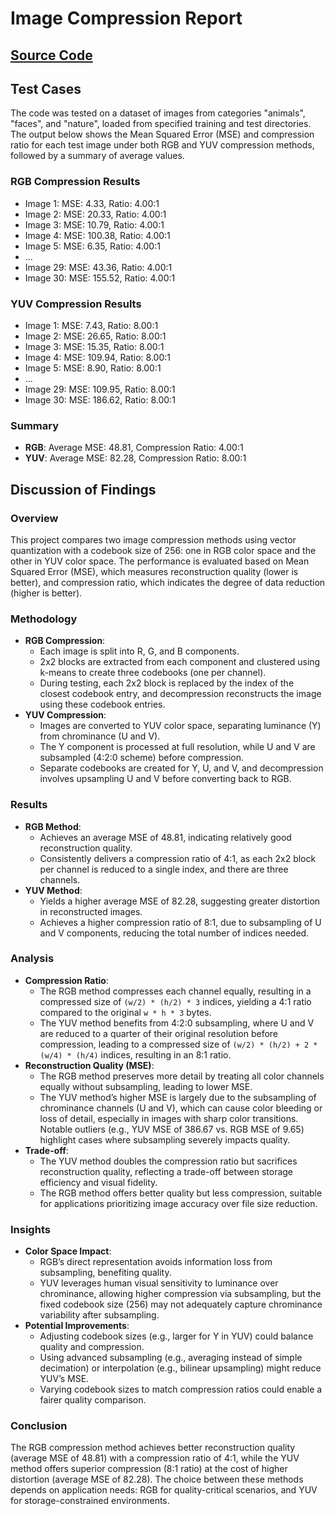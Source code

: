 # Image Compression Report

## [Source Code]([url](https://github.com/Mohamed-Mohamed-Hozien/FinalProjectInfo/tree/master))

## Test Cases

The code was tested on a dataset of images from categories "animals", "faces", and "nature", loaded from specified training and test directories. The output below shows the Mean Squared Error (MSE) and compression ratio for each test image under both RGB and YUV compression methods, followed by a summary of average values.

### RGB Compression Results
- Image 1: MSE: 4.33, Ratio: 4.00:1
- Image 2: MSE: 20.33, Ratio: 4.00:1
- Image 3: MSE: 10.79, Ratio: 4.00:1
- Image 4: MSE: 100.38, Ratio: 4.00:1
- Image 5: MSE: 6.35, Ratio: 4.00:1
- ...
- Image 29: MSE: 43.36, Ratio: 4.00:1
- Image 30: MSE: 155.52, Ratio: 4.00:1

### YUV Compression Results
- Image 1: MSE: 7.43, Ratio: 8.00:1
- Image 2: MSE: 26.65, Ratio: 8.00:1
- Image 3: MSE: 15.35, Ratio: 8.00:1
- Image 4: MSE: 109.94, Ratio: 8.00:1
- Image 5: MSE: 8.90, Ratio: 8.00:1
- ...
- Image 29: MSE: 109.95, Ratio: 8.00:1
- Image 30: MSE: 186.62, Ratio: 8.00:1

### Summary
- **RGB**: Average MSE: 48.81, Compression Ratio: 4.00:1
- **YUV**: Average MSE: 82.28, Compression Ratio: 8.00:1

## Discussion of Findings

### Overview
This project compares two image compression methods using vector quantization with a codebook size of 256: one in RGB color space and the other in YUV color space. The performance is evaluated based on Mean Squared Error (MSE), which measures reconstruction quality (lower is better), and compression ratio, which indicates the degree of data reduction (higher is better).

### Methodology
- **RGB Compression**:
    - Each image is split into R, G, and B components.
    - 2x2 blocks are extracted from each component and clustered using k-means to create three codebooks (one per channel).
    - During testing, each 2x2 block is replaced by the index of the closest codebook entry, and decompression reconstructs the image using these codebook entries.
- **YUV Compression**:
    - Images are converted to YUV color space, separating luminance (Y) from chrominance (U and V).
    - The Y component is processed at full resolution, while U and V are subsampled (4:2:0 scheme) before compression.
    - Separate codebooks are created for Y, U, and V, and decompression involves upsampling U and V before converting back to RGB.

### Results
- **RGB Method**:
    - Achieves an average MSE of 48.81, indicating relatively good reconstruction quality.
    - Consistently delivers a compression ratio of 4:1, as each 2x2 block per channel is reduced to a single index, and there are three channels.
- **YUV Method**:
    - Yields a higher average MSE of 82.28, suggesting greater distortion in reconstructed images.
    - Achieves a higher compression ratio of 8:1, due to subsampling of U and V components, reducing the total number of indices needed.

### Analysis
- **Compression Ratio**:
    - The RGB method compresses each channel equally, resulting in a compressed size of `(w/2) * (h/2) * 3` indices, yielding a 4:1 ratio compared to the original `w * h * 3` bytes.
    - The YUV method benefits from 4:2:0 subsampling, where U and V are reduced to a quarter of their original resolution before compression, leading to a compressed size of `(w/2) * (h/2) + 2 * (w/4) * (h/4)` indices, resulting in an 8:1 ratio.
- **Reconstruction Quality (MSE)**:
    - The RGB method preserves more detail by treating all color channels equally without subsampling, leading to lower MSE.
    - The YUV method’s higher MSE is largely due to the subsampling of chrominance channels (U and V), which can cause color bleeding or loss of detail, especially in images with sharp color transitions. Notable outliers (e.g., YUV MSE of 386.67 vs. RGB MSE of 9.65) highlight cases where subsampling severely impacts quality.
- **Trade-off**:
    - The YUV method doubles the compression ratio but sacrifices reconstruction quality, reflecting a trade-off between storage efficiency and visual fidelity.
    - The RGB method offers better quality but less compression, suitable for applications prioritizing image accuracy over file size reduction.

### Insights
- **Color Space Impact**:
    - RGB’s direct representation avoids information loss from subsampling, benefiting quality.
    - YUV leverages human visual sensitivity to luminance over chrominance, allowing higher compression via subsampling, but the fixed codebook size (256) may not adequately capture chrominance variability after subsampling.
- **Potential Improvements**:
    - Adjusting codebook sizes (e.g., larger for Y in YUV) could balance quality and compression.
    - Using advanced subsampling (e.g., averaging instead of simple decimation) or interpolation (e.g., bilinear upsampling) might reduce YUV’s MSE.
    - Varying codebook sizes to match compression ratios could enable a fairer quality comparison.

### Conclusion
The RGB compression method achieves better reconstruction quality (average MSE of 48.81) with a compression ratio of 4:1, while the YUV method offers superior compression (8:1 ratio) at the cost of higher distortion (average MSE of 82.28). The choice between these methods depends on application needs: RGB for quality-critical scenarios, and YUV for storage-constrained environments.